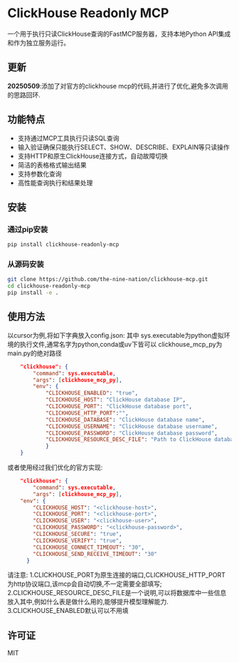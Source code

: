# ClickHouse Readonly MCP

一个用于执行只读ClickHouse查询的FastMCP服务器，支持本地Python API集成和作为独立服务运行。

## 更新

**20250509**:添加了对官方的clickhouse mcp的代码,并进行了优化,避免多次调用的思路回环.

## 功能特点

- 支持通过MCP工具执行只读SQL查询
- 输入验证确保只能执行SELECT、SHOW、DESCRIBE、EXPLAIN等只读操作
- 支持HTTP和原生ClickHouse连接方式，自动故障切换
- 简洁的表格格式输出结果
- 支持参数化查询
- 高性能查询执行和结果处理

## 安装

### 通过pip安装

```bash
pip install clickhouse-readonly-mcp
```

### 从源码安装

```bash
git clone https://github.com/the-nine-nation/clickhouse-mcp.git
cd clickhouse-readonly-mcp
pip install -e .
```

## 使用方法

以cursor为例,将如下字典放入config.json:
其中 sys.executable为python虚拟环境的执行文件,通常名字为python,conda或uv下皆可以
clickhouse_mcp_py为main.py的绝对路径
```json
    "clickhouse": {
        "command": sys.executable,
        "args": [clickhouse_mcp_py],
        "env": {
            "CLICKHOUSE_ENABLED": "true",
            "CLICKHOUSE_HOST": "ClickHouse database IP",
            "CLICKHOUSE_PORT": "ClickHouse database port",
            "CLICKHOUSE_HTTP_PORT":"",
            "CLICKHOUSE_DATABASE": "ClickHouse database name",
            "CLICKHOUSE_USERNAME": "ClickHouse database username",
            "CLICKHOUSE_PASSWORD": "ClickHouse database password",
            "CLICKHOUSE_RESOURCE_DESC_FILE": "Path to ClickHouse database resource description file"
            }
    }
```
或者使用经过我们优化的官方实现:
```json
    "clickhouse": {
        "command": sys.executable,
        "args": [clickhouse_mcp_py],
    "env": {
        "CLICKHOUSE_HOST": "<clickhouse-host>",
        "CLICKHOUSE_PORT": "<clickhouse-port>",
        "CLICKHOUSE_USER": "<clickhouse-user>",
        "CLICKHOUSE_PASSWORD": "<clickhouse-password>",
        "CLICKHOUSE_SECURE": "true",
        "CLICKHOUSE_VERIFY": "true",
        "CLICKHOUSE_CONNECT_TIMEOUT": "30",
        "CLICKHOUSE_SEND_RECEIVE_TIMEOUT": "30"
      }
```

请注意:
1.CLICKHOUSE_PORT为原生连接的端口,CLICKHOUSE_HTTP_PORT为http协议端口,该mcp会自动切换,不一定需要全部填写;
2.CLICKHOUSE_RESOURCE_DESC_FILE是一个说明,可以将数据库中一些信息放入其中,例如什么表是做什么用的,能够提升模型理解能力.
3.CLICKHOUSE_ENABLED默认可以不用填



## 许可证

MIT
